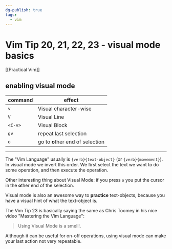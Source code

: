 ```yaml
---
dg-publish: true
tags:
  - vim
---
```

# Vim Tip 20, 21, 22, 23 - visual mode basics

[[Practical Vim]]

## enabling visual mode

| command | effect                           |
| ------- | -------------------------------- |
| `v`     | Visual character-wise            |
| `V`     | Visual Line                      |
| `<C-v>` | Visual Block                     |
| `gv`    | repeat last selection            |
| `o`     | go to **o**ther end of selection |

---

The "Vim Language" usually is `{verb}{text-object}` (or `{verb}{movement}`). In visual mode we invert this order. We first select the text we want to do some operation, and then execute the operation.

Other interesting thing about Visual Mode: if you press `o` you put the cursor in the **o**ther end of the selection.

Visual mode is also an awesome way to **practice** text-objects, because you have a visual hint of what the text-object is.

The Vim Tip 23 is basically saying the same as Chris Toomey in his nice video "Mastering the Vim Language":

> Using Visual Mode is a smell!.

Although it can be useful for on-off operations, using visual mode can make your last action not very repeatable.



